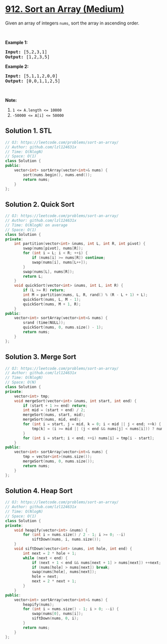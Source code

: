 # [912. Sort an Array (Medium)](https://leetcode.com/problems/sort-an-array/)

<p>Given an array of integers <code>nums</code>, sort the array in ascending order.</p>

<p>&nbsp;</p>

<ol>
</ol>

<p><strong>Example 1:</strong></p>

<pre><strong>Input:</strong>&nbsp;[5,2,3,1]
<strong>Output:</strong> [1,2,3,5]
</pre>

<p><strong>Example 2:</strong></p>

<pre><strong>Input: </strong>[5,1,1,2,0,0]
<strong>Output: </strong>[0,0,1,1,2,5]
</pre>

<p>&nbsp;</p>

<p><strong>Note:</strong></p>

<ol>
	<li><code>1 &lt;= A.length &lt;= 10000</code></li>
	<li><code>-50000 &lt;= A[i] &lt;= 50000</code></li>
</ol>


## Solution 1. STL

```cpp
// OJ: https://leetcode.com/problems/sort-an-array/
// Author: github.com/lzl124631x
// Time: O(NlogN)
// Space: O(1)
class Solution {
public:
    vector<int> sortArray(vector<int>& nums) {
        sort(nums.begin(), nums.end());
        return nums;
    }
};
```

## Solution 2. Quick Sort

```cpp
// OJ: https://leetcode.com/problems/sort-an-array/
// Author: github.com/lzl124631x
// Time: O(NlogN) on average
// Space: O(1)
class Solution {
private:
    int partition(vector<int> &nums, int L, int R, int pivot) {
        swap(nums[pivot], nums[R]);
        for (int i = L; i < R; ++i) {
            if (nums[i] >= nums[R]) continue;
            swap(nums[i], nums[L++]);
        }
        swap(nums[L], nums[R]);
        return L;
    }
    void quickSort(vector<int> &nums, int L, int R) {
        if (L >= R) return;
        int M = partition(nums, L, R, rand() % (R - L + 1) + L);
        quickSort(nums, L, M - 1);
        quickSort(nums, M + 1, R);
    }
public:
    vector<int> sortArray(vector<int>& nums) {
        srand (time(NULL));
        quickSort(nums, 0, nums.size() - 1);
        return nums;
    }
};
```

## Solution 3. Merge Sort

```cpp
// OJ: https://leetcode.com/problems/sort-an-array/
// Author: github.com/lzl124631x
// Time: O(NlogN)
// Space: O(N)
class Solution {
private:
    vector<int> tmp;
    void mergeSort(vector<int> &nums, int start, int end) {
        if (start + 1 >= end) return;
        int mid = (start + end) / 2;
        mergeSort(nums, start, mid);
        mergeSort(nums, mid, end);
        for (int i = start, j = mid, k = 0; i < mid || j < end; ++k) {
            tmp[k] = (i >= mid || (j < end && nums[j] < nums[i])) ? nums[j++] : nums[i++];
        }
        for (int i = start; i < end; ++i) nums[i] = tmp[i - start];
    }
public:
    vector<int> sortArray(vector<int>& nums) {
        tmp = vector<int>(nums.size());
        mergeSort(nums, 0, nums.size());
        return nums;
    }
};
```

## Solution 4. Heap Sort

```cpp
// OJ: https://leetcode.com/problems/sort-an-array/
// Author: github.com/lzl124631x
// Time: O(NlogN)
// Space: O(1)
class Solution {
private:
    void heapify(vector<int> &nums) {
        for (int i = nums.size() / 2 - 1; i >= 0; --i)
            siftDown(nums, i, nums.size());
    }
    void siftDown(vector<int> &nums, int hole, int end) {
        int next = 2 * hole + 1;
        while (next < end) {
            if (next + 1 < end && nums[next + 1] > nums[next]) ++next;
            if (nums[hole] > nums[next]) break;
            swap(nums[hole], nums[next]);
            hole = next;
            next = 2 * next + 1;
        }
    }
public:
    vector<int> sortArray(vector<int>& nums) {
        heapify(nums);
        for (int i = nums.size() - 1; i > 0; --i) {
            swap(nums[0], nums[i]);
            siftDown(nums, 0, i);
        }
        return nums;
    }
};
```